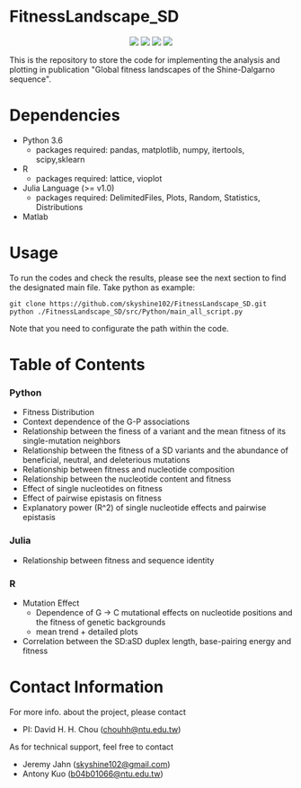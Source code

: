 # FitnessLandscape_SD

<p align=center>
<a target="_blank"><img src="https://img.shields.io/powershellgallery/p/Az.Storage.svg"></a>
<a target="_blank" href="https://www.python.org/downloads/" title="Python version"><img src="https://img.shields.io/badge/python-%3E=_3.6-green.svg"></a>
<a target="_blank" href="https://www.python.org/downloads/" title="Python version"><img src="https://img.shields.io/badge/Julia-v1.1-blueviolet.svg"></a>
<a target="_blank" href="https://opensource.org/licenses/MIT" title="License: MIT"><img src="https://img.shields.io/badge/License-MIT-blue.svg"></a>
</p>


This is the repository to store the  code for implementing the analysis and plotting in publication "Global fitness landscapes of the Shine-Dalgarno sequence".

# Dependencies
* Python 3.6
  * packages required: pandas, matplotlib, numpy, itertools, scipy,sklearn
* R
  * packages required: lattice, vioplot
* Julia Language (>= v1.0)
  * packages required: DelimitedFiles, Plots, Random, Statistics, Distributions
* Matlab 

# Usage
To run the codes and check the results, please see the next section to find the designated main file.
Take python as example: 

```
git clone https://github.com/skyshine102/FitnessLandscape_SD.git
python ./FitnessLandscape_SD/src/Python/main_all_script.py
```  

Note that you need to configurate the path within the code.

# Table of Contents

### Python 
  * Fitness Distribution
  * Context dependence of the G-P associations
  * Relationship between the finess of a variant and the mean fitness of its single-mutation neighbors
  * Relationship between the fitness of a SD variants and the abundance of beneficial, neutral, and deleterious mutations
  * Relationship between fitness and nucleotide composition
  * Relationship between the nucleotide content and fitness
  * Effect of single nucleotides on fitness
  * Effect of pairwise epistasis on fitness
  * Explanatory power (R^2) of single nucleotide effects and pairwise epistasis

### Julia 
  * Relationship between fitness and sequence identity

### R
  * Mutation Effect
    * Dependence of G &rarr; C mutational effects on nucleotide positions and the fitness of genetic backgrounds
    * mean trend + detailed plots
  * Correlation between the SD:aSD duplex length, base-pairing energy and fitness

# Contact Information
For more info. about the project, please contact
* PI: David H. H. Chou (chouhh@ntu.edu.tw)

As for technical support, feel free to contact
* Jeremy Jahn (skyshine102@gmail.com)
* Antony Kuo (b04b01066@ntu.edu.tw)

